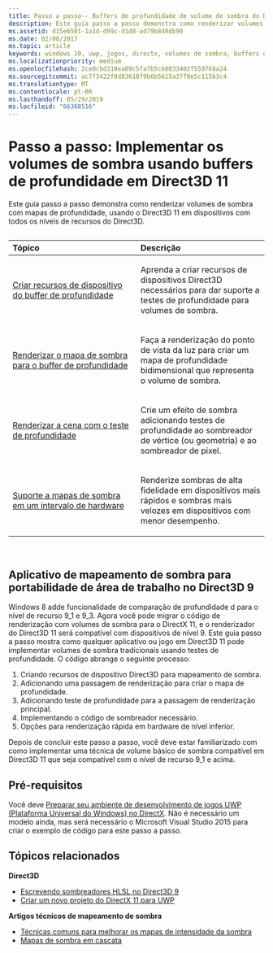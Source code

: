 ```yaml
---
title: Passo a passo-- Buffers de profundidade de volume de sombra do Direct3D 11
description: Este guia passo a passo demonstra como renderizar volumes de sombra com mapas de profundidade, usando o Direct3D 11 em dispositivos com todos os níveis de recursos do Direct3D.
ms.assetid: d15e6501-1a1d-d99c-d1d8-ad79b849db90
ms.date: 02/08/2017
ms.topic: article
keywords: windows 10, uwp, jogos, directx, volumes de sombra, buffers de profundidade, directx 11
ms.localizationpriority: medium
ms.openlocfilehash: 2ce0cbd310ea89c5fa7b5c68033402f559768a24
ms.sourcegitcommit: ac7f3422f8d83618f9b6b5615a37f8e5c115b3c4
ms.translationtype: MT
ms.contentlocale: pt-BR
ms.lasthandoff: 05/29/2019
ms.locfileid: "66368516"
---
```

# <a name="walkthrough-implement-shadow-volumes-using-depth-buffers-in-direct3d-11"></a>Passo a passo: Implementar os volumes de sombra usando buffers de profundidade em Direct3D 11



Este guia passo a passo demonstra como renderizar volumes de sombra com mapas de profundidade, usando o Direct3D 11 em dispositivos com todos os níveis de recursos do Direct3D.
## 
<table>
<colgroup>
<col width="50%" />
<col width="50%" />
</colgroup>
<thead>
<tr class="header">
<th align="left">Tópico</th>
<th align="left">Descrição</th>
</tr>
</thead>
<tbody>
<tr class="odd">
<td align="left"><p><a href="create-depth-buffer-resource--view--and-sampler-state.md">Criar recursos de dispositivo do buffer de profundidade</a></p></td>
<td align="left"><p>Aprenda a criar recursos de dispositivos Direct3D necessários para dar suporte a testes de profundidade para volumes de sombra.</p></td>
</tr>
<tr class="even">
<td align="left"><p><a href="render-the-shadow-map-to-the-depth-buffer.md">Renderizar o mapa de sombra para o buffer de profundidade</a></p></td>
<td align="left"><p>Faça a renderização do ponto de vista da luz para criar um mapa de profundidade bidimensional que representa o volume de sombra.</p></td>
</tr>
<tr class="odd">
<td align="left"><p><a href="render-the-scene-with-depth-testing.md">Renderizar a cena com o teste de profundidade</a></p></td>
<td align="left"><p>Crie um efeito de sombra adicionando testes de profundidade ao sombreador de vértice (ou geometria) e ao sombreador de pixel.</p></td>
</tr>
<tr class="even">
<td align="left"><p><a href="target-a-range-of-hardware.md">Suporte a mapas de sombra em um intervalo de hardware</a></p></td>
<td align="left"><p>Renderize sombras de alta fidelidade em dispositivos mais rápidos e sombras mais velozes em dispositivos com menor desempenho.</p></td>
</tr>
</tbody>
</table>

 

## <a name="shadow-mapping-application-to-direct3d-9-desktop-porting"></a>Aplicativo de mapeamento de sombra para portabilidade de área de trabalho no Direct3D 9


Windows 8 adde funcionalidade de comparação de profundidade d para o nível de recurso 9\_1 e 9\_3. Agora você pode migrar o código de renderização com volumes de sombra para o DirectX 11, e o renderizador do Direct3D 11 será compatível com dispositivos de nível 9. Este guia passo a passo mostra como qualquer aplicativo ou jogo em Direct3D 11 pode implementar volumes de sombra tradicionais usando testes de profundidade. O código abrange o seguinte processo:

1.  Criando recursos de dispositivo Direct3D para mapeamento de sombra.
2.  Adicionando uma passagem de renderização para criar o mapa de profundidade.
3.  Adicionando teste de profundidade para a passagem de renderização principal.
4.  Implementando o código de sombreador necessário.
5.  Opções para renderização rápida em hardware de nível inferior.

Depois de concluir este passo a passo, você deve estar familiarizado com como implementar uma técnica de volume básico de sombra compatível em Direct3D 11 que seja compatível com o nível de recurso 9\_1 e acima.

## <a name="prerequisites"></a>Pré-requisitos


Você deve [Preparar seu ambiente de desenvolvimento de jogos UWP (Plataforma Universal do Windows) no DirectX](prepare-your-dev-environment-for-windows-store-directx-game-development.md). Não é necessário um modelo ainda, mas será necessário o Microsoft Visual Studio 2015 para criar o exemplo de código para este passo a passo.

## <a name="related-topics"></a>Tópicos relacionados


**Direct3D**

* [Escrevendo sombreadores HLSL no Direct3D 9](https://docs.microsoft.com/windows/desktop/direct3dhlsl/dx-graphics-hlsl-writing-shaders-9)
* [Criar um novo projeto do DirectX 11 para UWP](user-interface.md)

**Artigos técnicos de mapeamento de sombra**

* [Técnicas comuns para melhorar os mapas de intensidade da sombra](https://docs.microsoft.com/windows/desktop/DxTechArts/common-techniques-to-improve-shadow-depth-maps)
* [Mapas de sombra em cascata](https://docs.microsoft.com/windows/desktop/DxTechArts/cascaded-shadow-maps)

 

 




